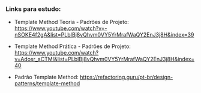### Links para estudo:
- Template Method Teoria - Padrões de Projeto: https://www.youtube.com/watch?v=-nSOKE4f2gA&list=PLbIBj8vQhvm0VY5YrMrafWaQY2EnJ3j8H&index=39

- Template Method Prática - Padrões de Projeto: https://www.youtube.com/watch?v=Adosr_aCTMI&list=PLbIBj8vQhvm0VY5YrMrafWaQY2EnJ3j8H&index=40

- Padrão Template Method: https://refactoring.guru/pt-br/design-patterns/template-method